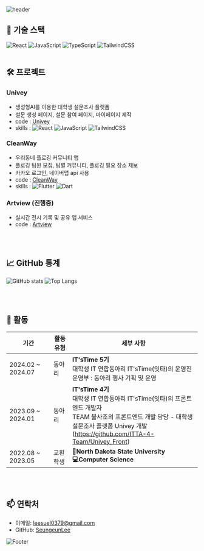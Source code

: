 ![header](https://capsule-render.vercel.app/api?type=waving&color=64AEFF&fontColor=FFFFFF&height=250&section=header&text=🪼Seungeun%20Lee🪼&fontSize=40&desc=Front-end%20Developer&descAlignY=65&descSize=15)

## 🔧 기술 스택

![React](https://img.shields.io/badge/React-61DAFB?style=for-the-badge&logo=react&logoColor=black)
![JavaScript](https://img.shields.io/badge/JavaScript-F7DF1E?style=for-the-badge&logo=javascript&logoColor=black)
![TypeScript](https://img.shields.io/badge/TypeScript-3178C6?style=for-the-badge&logo=typescript&logoColor=black)
![TailwindCSS](https://img.shields.io/badge/TailwindCSS-36B7F0?style=for-the-badge&logo=tailwindcss&logoColor=black)
<br></br>
## 🛠 프로젝트

### Univey

- 생성형AI를 이용한 대학생 설문조사 플랫폼
- 설문 생성 페이지, 설문 참여 페이지, 마이페이지 제작
- code : [Univey](https://github.com/ITTA-4-Team/Univey_Front)
- skills : ![React](https://img.shields.io/badge/React-61DAFB?style=for-the-badge&logo=react&logoColor=black) ![JavaScript](https://img.shields.io/badge/JavaScript-F7DF1E?style=for-the-badge&logo=javascript&logoColor=black) ![TailwindCSS](https://img.shields.io/badge/TailwindCSS-36B7F0?style=for-the-badge&logo=tailwindcss&logoColor=black)

### CleanWay

- 우리동네 플로깅 커뮤니티 앱
- 플로깅 팀원 모집, 팀별 커뮤니티, 플로깅 필요 장소 제보
- 카카오 로그인, 네이버맵 api 사용
- code : [CleanWay](https://github.com/SWUCleanWay/CleanWay_FE)
- skills : ![Flutter](https://img.shields.io/badge/Flutter-42CAF5?style=for-the-badge&logo=flutter&logoColor=black) ![Dart](https://img.shields.io/badge/Dart-01B4AA?style=for-the-badge&logo=dart&logoColor=black)

### Artview (진행중)
- 실시간 전시 기록 및 공유 앱 서비스
- code : [Artview](https://github.com/Artview2024/Artview_FE)
  
<br></br>
## 📈 GitHub 통계

![GitHub stats](https://github-readme-stats.vercel.app/api?username=lse415&show_icons=true&theme=pure)
![Top Langs](https://github-readme-stats.vercel.app/api/top-langs/?username=lse415&layout=compact&theme=pure)

<br></br>
## 🌱 활동

| 기간              | 활동 유형 | 세부 사항                                                                                                                                                              |
| ----------------- | --------- | ---------------------------------------------------------------------------------------------------------------------------------------------------------------------- |
| 2024.02 ~ 2024.07 | 동아리    | **IT'sTime 5기**<br>대학생 IT 연합동아리 IT'sTime(잇타)의 운영진<br>운영부 : 동아리 행사 기획 및 운영 |
| 2023.09 ~ 2024.01 | 동아리 | **IT'sTime 4기**<br>대학생 IT 연합동아리 IT'sTime(잇타)의 프론트엔드 개발자<br>TEAM 불사조의 프론트엔드 개발 담당 - 대학생 설문조사 플랫폼 Univey 개발<br>(https://github.com/ITTA-4-Team/Univey_Front) |
| 2022.08 ~ 2023.05 | 교환학생 | **🦬North Dakota State University**<br> **💻Computer Science** <br> |

<br></br>
## 📫 연락처

- 이메일: [leesuel0379@gmail.com](leesuel0379@gmail.com)
- GitHub: [SeungeunLee](https://github.com/lse415)

![Footer](https://capsule-render.vercel.app/api?type=waving&color=64AEFF&height=200&section=footer)

<!--
**lse415/lse415** is a ✨ _special_ ✨ repository because its `README.md` (this file) appears on your GitHub profile.

Here are some ideas to get you started:

- 🔭 I’m currently working on ...
- 🌱 I’m currently learning ...
- 👯 I’m looking to collaborate on ...
- 🤔 I’m looking for help with ...
- 💬 Ask me about ...
- 📫 How to reach me: ...
- 😄 Pronouns: ...
- ⚡ Fun fact: ...
-->
